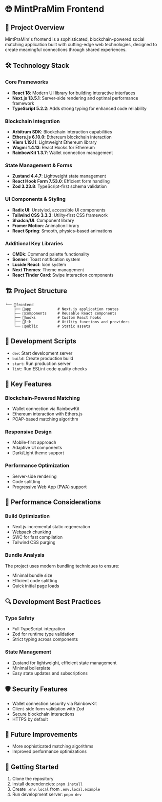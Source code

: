 # 🌐 MintPraMim Frontend

## 🚀 Project Overview

MintPraMim's frontend is a sophisticated, blockchain-powered social matching application built with cutting-edge web technologies, designed to create meaningful connections through shared experiences.

## 🛠 Technology Stack

### Core Frameworks
- **React 18**: Modern UI library for building interactive interfaces
- **Next.js 13.5.1**: Server-side rendering and optimal performance framework
- **TypeScript 5.2.2**: Adds strong typing for enhanced code reliability

### Blockchain Integration
- **Arbitrum SDK**: Blockchain interaction capabilities
- **Ethers.js 6.10.0**: Ethereum blockchain interaction
- **Viem 1.19.11**: Lightweight Ethereum library
- **Wagmi 1.4.13**: React Hooks for Ethereum
- **RainbowKit 1.3.7**: Wallet connection management

### State Management & Forms
- **Zustand 4.4.7**: Lightweight state management
- **React Hook Form 7.53.0**: Efficient form handling
- **Zod 3.23.8**: TypeScript-first schema validation

### UI Components & Styling
- **Radix UI**: Unstyled, accessible UI components
- **Tailwind CSS 3.3.3**: Utility-first CSS framework
- **Shadcn/UI**: Component library
- **Framer Motion**: Animation library
- **React Spring**: Smooth, physics-based animations

### Additional Key Libraries
- **CMDk**: Command palette functionality
- **Sonner**: Toast notification system
- **Lucide React**: Icon system
- **Next Themes**: Theme management
- **React Tinder Card**: Swipe interaction components

## 🏗️ Project Structure

```
└── 📁frontend
    ├── 📁app            # Next.js application routes
    ├── 📁components     # Reusable React components
    ├── 📁hooks          # Custom React hooks
    ├── 📁lib            # Utility functions and providers
    └── 📁public         # Static assets
```

## 🔧 Development Scripts

- `dev`: Start development server
- `build`: Create production build
- `start`: Run production server
- `lint`: Run ESLint code quality checks

## 🌟 Key Features

### Blockchain-Powered Matching
- Wallet connection via RainbowKit
- Ethereum interaction with Ethers.js
- POAP-based matching algorithm

### Responsive Design
- Mobile-first approach
- Adaptive UI components
- Dark/Light theme support

### Performance Optimization
- Server-side rendering
- Code splitting
- Progressive Web App (PWA) support

## 🚀 Performance Considerations

### Build Optimization
- Next.js incremental static regeneration
- Webpack chunking
- SWC for fast compilation
- Tailwind CSS purging

### Bundle Analysis
The project uses modern bundling techniques to ensure:
- Minimal bundle size
- Efficient code splitting
- Quick initial page loads

## 🔍 Development Best Practices

### Type Safety
- Full TypeScript integration
- Zod for runtime type validation
- Strict typing across components

### State Management
- Zustand for lightweight, efficient state management
- Minimal boilerplate
- Easy state updates and subscriptions

## 🛡️ Security Features

- Wallet connection security via RainbowKit
- Client-side form validation with Zod
- Secure blockchain interactions
- HTTPS by default

## 🔮 Future Improvements

- More sophisticated matching algorithms
- Improved performance optimizations


## 🤝 Getting Started

1. Clone the repository
2. Install dependencies: `pnpm install`
3. Create `.env.local` from `.env.local.example`
4. Run development server: `pnpm dev`

